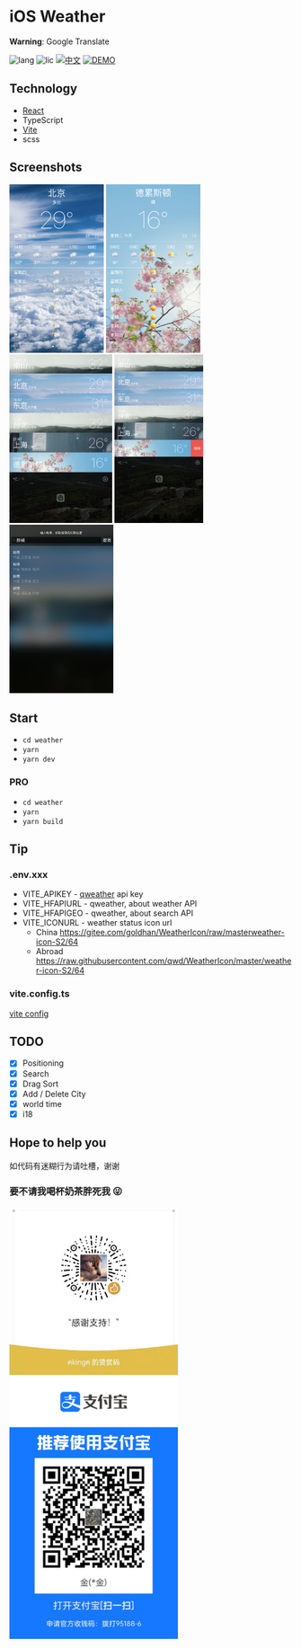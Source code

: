 # iOS Weather

__Warning__: Google Translate

![lang](https://img.shields.io/github/languages/top/goldhan/ImitationiOSWeather)
![lic](https://img.shields.io/github/license/goldhan/ImitationiOSWeather)
[![中文](https://img.shields.io/badge/Lang-Chinese-red.svg
)](./README.zh-CN.md)
[![DEMO](https://img.shields.io/badge/Demo-green.svg)](https://goldhan.github.io/weather.github.io/index.html)

## Technology

- [React](https://reactjs.org/)
- TypeScript
- [Vite](https://vitejs.dev/)
- scss

## Screenshots

<div>
    <img src="./preview/01.png" height= "300em" alt="" />
    <img src="./preview/02.png" height= "300em" alt="" />
    <img src="./preview/03.png" height= "300em" alt="" />
    <img src="./preview/04.png" height= "300em" alt="" />
    <img src="./preview/05.png" height= "300em" alt="" />
    <img src="./preview/06.png" height= "300em" alt="" />
</div>


## 

## Start

- `cd weather`
- `yarn`
- `yarn dev`

### PRO

- `cd weather`
- `yarn`
- `yarn build`

## Tip

### .env.xxx

- VITE_APIKEY - [qweather](https://dev.qweather.com/en/) api key
- VITE_HFAPIURL - qweather, about weather API
- VITE_HFAPIGEO - qweather, about search API
- VITE_ICONURL - weather status icon url
  - China <https://gitee.com/goldhan/WeatherIcon/raw/masterweather-icon-S2/64>
  - Abroad <https://raw.githubusercontent.com/qwd/WeatherIcon/master/weather-icon-S2/64>

### vite.config.ts

[vite config](https://vitejs.dev/config/)

## TODO

- [x] Positioning
- [x] Search
- [x] Drag Sort
- [x] Add / Delete City
- [x] world time
- [x] i18

## Hope to help you

如代码有迷糊行为请吐槽，谢谢

### 要不请我喝杯奶茶胖死我 😜

<div>
<img src="./preview/wechat-m.jpeg" width = "300" alt=""/>
<img src="./preview/ali.jpg" width = "300" alt=""/>
</div>
